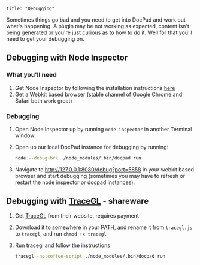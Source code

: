 ```
title: "Debugging"
```

Sometimes things go bad and you need to get into DocPad and work out what's happening. A plugin may be not working as expected, content isn't being generated or you're just curious as to how to do it. Well for that you'll need to get your debugging on.


## Debugging with Node Inspector

### What you'll need

1. Get Node Inspector by following the installation instructions [here](http://stackoverflow.com/a/16512303/130638)
2. Get a Webkit based browser (stable channel of Google Chrome and Safari both work great)

### Debugging

1. Open Node Inspector up by running `node-inspector` in another Terminal window:

1. Open up our local DocPad instance for debugging by running:

	``` bash
	node --debug-brk ./node_modules/.bin/docpad run
	```

1. Navigate to http://127.0.0.1:8080/debug?port=5858 in your webkit based browser and start debugging (sometimes you may have to refresh or restart the node inspector or docpad instances).


## Debugging with [TraceGL](https://trace.gl/) - shareware

1. Get [TraceGL](https://trace.gl/) from their website, requires payment

2. Download it to somewhere in your PATH, and rename it from `tracegl.js` to `tracegl`, and run `chmod +x tracegl`

3. Run tracegl and follow the instructions

	``` bash
    tracegl -no:coffee-script ./node_modules/.bin/docpad run
    ```
